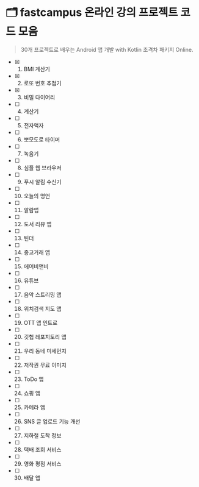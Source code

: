 # 🗂 fastcampus 온라인 강의 프로젝트 코드 모음

> 30개 프로젝트로 배우는 Android 앱 개발 with Kotlin 초격차 패키지 Online.

- [x]  1. BMI 계산기
- [x]  2. 로또 번호 추첨기
- [x]  3. 비밀 다이어리
- [ ]  4. 계산기
- [ ]  5. 전자액자
- [ ]  6. 뽀모도로 타이머
- [ ]  7. 녹음기
- [ ]  8. 심플 웹 브라우저
- [ ]  9. 푸시 알림 수신기
- [ ]  10. 오늘의 명언
- [ ]  11. 알람앱
- [ ]  12. 도서 리뷰 앱
- [ ]  13. 틴더
- [ ]  14. 중고거래 앱
- [ ]  15. 에어비앤비
- [ ]  16. 유튜브
- [ ]  17. 음악 스트리밍 앱
- [ ]  18. 위치검색 지도 앱
- [ ]  19. OTT 앱 인트로
- [ ]  20. 깃헙 레포지토리 앱
- [ ]  21. 우리 동네 미세먼지
- [ ]  22. 저작권 무료 이미지
- [ ]  23. ToDo 앱
- [ ]  24. 쇼핑 앱
- [ ]  25. 카메라 앱
- [ ]  26. SNS 글 업로드 기능 개선
- [ ]  27. 지하철 도착 정보
- [ ]  28. 택배 조회 서비스
- [ ]  29. 영화 평점 서비스
- [ ]  30. 배달 앱
